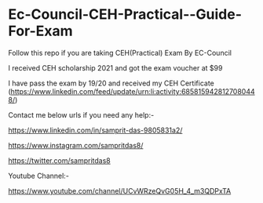 # Ec-Council-CEH-Practical--Guide-For-Exam
Follow this repo if you are taking CEH(Practical) Exam By EC-Council

I received CEH scholarship 2021 and got the exam voucher at $99 

I have pass the exam by 19/20 and received my CEH Certificate (https://www.linkedin.com/feed/update/urn:li:activity:6858159428127080448/) 

Contact me below urls if you need any help:-

https://www.linkedin.com/in/samprit-das-9805831a2/

https://www.instagram.com/sampritdas8/

https://twitter.com/sampritdas8

Youtube Channel:-

https://www.youtube.com/channel/UCvWRzeQvG05H_4_m3QDPxTA
